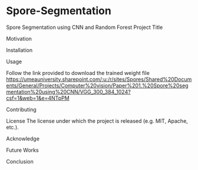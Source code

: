 # Spore-Segmentation
Spore Segmentation using CNN and Random Forest
Project Title



Motivation



Installation



Usage

Follow the link provided to download the trained weight file https://umeauniversity.sharepoint.com/:u:/r/sites/Spores/Shared%20Documents/General/Projects/Computer%20vision/Paper%201.%20Spore%20segmentation%20using%20CNN/VGG_300_384_1024?csf=1&web=1&e=4NTpPM 

Contributing



License
The license under which the project is released (e.g. MIT, Apache, etc.).

Acknowledge



Future Works



Conclusion

